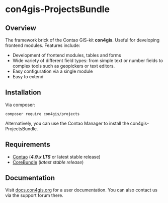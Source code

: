 # con4gis-ProjectsBundle
## Overview
The framework brick of the Contao GIS-kit **con4gis**. Useful for developing frontend modules.
Features include:
* Development of frontend modules, tables and forms
* Wide variety of different field types: from simple text or number fields to complex tools such as geopickers or text editors.
* Easy configuration via a single module
* Easy to extend

## Installation
Via composer:
```
composer require con4gis/projects
```
Alternatively, you can use the Contao Manager to install the con4gis-ProjectsBundle.

## Requirements
- [Contao](https://github.com/contao/core-bundle) (***4.9.x LTS*** or latest stable release)
- [CoreBundle](https://github.com/Kuestenschmiede/CoreBundle/releases) (*latest stable release*)

## Documentation
Visit [docs.con4gis.org](https://docs.con4gis.org) for a user documentation. You can also contact us via the support forum there.